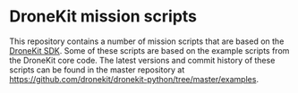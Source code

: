 # DroneKit mission scripts

This repository contains a number of mission scripts that are based on the 
[DroneKit SDK](http://python.dronekit.io/). Some of these scripts are based 
on the example scripts from the DroneKit core code. The latest versions and 
commit history of these scripts can be found in the master repository at 
https://github.com/dronekit/dronekit-python/tree/master/examples.
